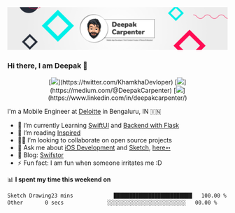 <img src="https://github.com/KhamakhaDeveloper/KhamakhaDeveloper/blob/master/header.png">

### Hi there, I am Deepak 👋
<p align="center">[<img src="https://img.shields.io/badge/twitter-%231DA1F2.svg?&style=for-the-badge&logo=twitter&logoColor=white" />](https://twitter.com/KhamkhaDevloper) [<img src="https://img.shields.io/badge/medium-%2312100E.svg?&style=for-the-badge&logo=medium&logoColor=white" />](https://medium.com/@DeepakCarpenter)  [<img src="https://img.shields.io/badge/linkedin-%230077B5.svg?&style=for-the-badge&logo=linkedin&logoColor=white" />](https://www.linkedin.com/in/deepakcarpenter/)</p>

I'm a Mobile Engineer at [Deloitte](https://www2.deloitte.com/global/en/pages/technology/solutions/deloitte-digital.html) in Bengaluru, IN 🇮🇳

- 🔭  I’m currently Learning [SwiftUI](https://developer.apple.com/documentation/swiftui) and [Backend with Flask](https://flask.palletsprojects.com/en/1.1.x/)
- 📖 I’m reading [Inspired](https://www.amazon.in/INSPIRED-Create-Tech-Products-Customers-ebook/dp/B077NRB36N#:~:text=of%20tech%20companies.-,In%20INSPIRED%2C%20technology%20product%20management%20thought%20leader%20Marty%20Cagan%20provides,will%20work%20for%20your%20business.)
- 🧑‍💻  I’m looking to collaborate on open source projects
- 💬  Ask me about [iOS Development](https://developer.apple.com/documentation/) and [Sketch](https://www.sketch.com/),   [here➳](https://github.com/KhamkhaDeveloper/KhamkhaDeveloper/issues)
- 📝  Blog: [Swifstor](https://swifstor.com)
- ⚡  Fun fact: I am fun when someone irritates me :D

📊 **I spent my time this weekend on**
<!--START_SECTION:waka-->
```text
Sketch Drawing23 mins             █████████████████████████   100.00 % 
Other       0 secs              ░░░░░░░░░░░░░░░░░░░░░░░░░   00.00 %
```
<!--END_SECTION:waka-->
